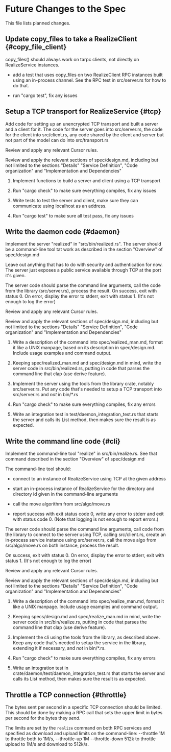 # Future Changes to the Spec

This file lists planned changes.

## Update copy_files to take a RealizeClient {#copy_file_client}

copy_files() should always work on tarpc clients, not directly on
RealizeService instances.

- add a test that uses copy_files on two RealizeClient RPC instances
  built using an in-process channel. See the RPC test in src/server.rs
  for how to do that.

- run "cargo test", fix any issues

## Setup a TCP transport for RealizeService {#tcp}

Add code for setting up an unencrypted TCP transport and built a
server and a client for it. The code for the server goes into
src/server.rs, the code for the client into src/client.rs, any code
shared by the client and server but not part of the model can do into
src/transport.rs

Review and apply any relevant Cursor rules.

Review and apply the relevant sections of spec/design.md, including
but not limited to the sections "Details" "Service Definition", "Code
organization" and "Implementation and Dependencies"

1. Implement functions to build a server and client using a TCP
   transport

2. Run "cargo check" to make sure everything compiles, fix any issues

3. Write tests to test the server and client, make sure they can
   communicate using localhost as an address.

4. Run "cargo test" to make sure all test pass, fix any issues

## Write the daemon code {#daemon}

Implement the server "realized" in "src/bin/realized.rs". The server
should be a command-line tool tat work as described in the section
"Overview" of spec/design.md

Leave out anything that has to do with security and authentication for
now. The server just exposes a public service available through TCP at
the port it's given.

The server code should parse the command line arguments, call the code
from the library (src/server.rs), process the result. On success, exit
with status 0. On error, display the error to stderr, exit with
status 1. (It's not enough to log the error)

Review and apply any relevant Cursor rules.

Review and apply the relevant sections of spec/design.md, including
but not limited to the sections "Details" "Service Definition", "Code
organization" and "Implementation and Dependencies"

1. Write a description of the command into spec/realized_man.md,
   format it like a UNIX manpage, based on its description in
   spec/design.md. Include usage examples and command output.

2. Keeping spec/realized_man.md and spec/design.md in mind, write the
   server code in src/bin/realized.rs, putting in code that parses the
   command line that clap (use derive feature).

2. Implement the server using the tools from the library crate,
   notably src/server.rs. Put any code that's needed to setup
   a TCP transport into src/server.rs and *not* in bin/*.rs

3. Run "cargo check" to make sure everything compiles, fix any errors

4. Write an integration test in
   test/daemon_integration_test.rs that starts the
   server and calls its List method, then makes sure the result is
   as expected.

## Write the command line code {#cli}

Implement the command-line tool "realize" in src/bin/realize.rs. See
that command described in the section "Overview" of spec/design.md


The command-line tool should:

- connect to an instance of RealizeService using TCP at the given address

- start an in-process instance of RealizeService for the directory and
  directory id given in the command-line arguments

- call the move algorithm from src/algo/move.rs

- report success with exit status code 0, write any error to stderr
  and exit with status code 0. (Note that logging is not enough to
  report errors.)

The server code should parse the command line arguments, call code
from the library to connect to the server using TCP, calling
src/client.rs, create an in-process service instance using
src/server.rs, call the move algo from src/algo/move.rs on both
instance, process the result.

On success, exit with status 0. On error, display the error to stderr,
exit with status 1. (It's not enough to log the error)

Review and apply any relevant Cursor rules.

Review and apply the relevant sections of spec/design.md, including
but not limited to the sections "Details" "Service Definition", "Code
organization" and "Implementation and Dependencies"


1. Write a description of the command into spec/realize_man.md,
   format it like a UNIX manpage. Include usage examples and command
   output.

2. Keeping specs/design.md and spec/realize_man.md in mind, write the
   server code in src/bin/realize.rs, putting in code that
   parses the command line that clap (use derive feature).

3. Implement the cli using the tools from the library, as described
   above. Keep any code that's needed to setup the service in
   the library, extending it if necessary, and *not* in bin/*.rs.

4. Run "cargo check" to make sure everything compiles, fix any errors

5. Write an integration test in
   crate/daemon/test/daemon_integration_test.rs that starts the
   server and calls its List method, then makes sure the result is
   as expected.

## Throttle a TCP connection {#throttle}

The bytes sent per second in a specific TCP connection should be
limited. This should be done by making a RPC call that sets the upper
limit in bytes per second for the bytes they *send*.

The limits are set by the `realize` command on both RPC services and
specified as download and upload limits on the command-line:
--throttle 1M to throttle both to 1M/s, --throttle-up 1M
--throttle-down 512k to throttle upload to 1M/s and download to
512k/s.

